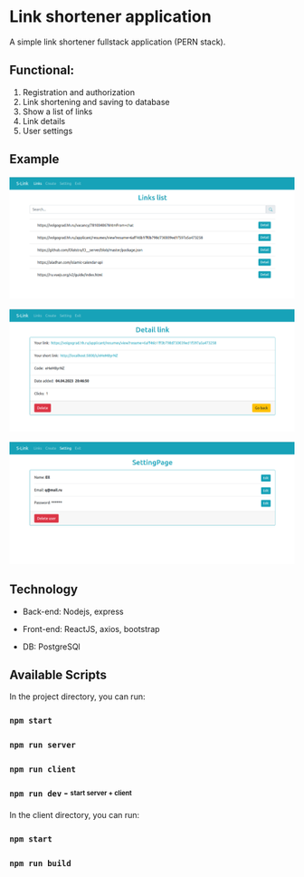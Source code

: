 # Link shortener application

A simple link shortener fullstack application (PERN stack).

## Functional:

1. Registration and authorization
2. Link shortening and saving to database
3. Show a list of links
4. Link details
5. User settings

## Example

![Example](https://github.com/AslimTaslam/short-link/blob/main/quickExample1.png 'Shortlink1')

![Example](https://github.com/AslimTaslam/short-link/blob/main/quickExample2.png 'Shortlink2')

![Example](https://github.com/AslimTaslam/short-link/blob/main/quickExample3.png 'Shortlink3')

## Technology

- Back-end: Nodejs, express

- Front-end: ReactJS, axios, bootstrap

- DB: PostgreSQl

## Available Scripts

In the project directory, you can run:

### `npm start`

### `npm run server`

### `npm run client`

### `npm run dev` - <sub><sup>start server + client</sup></sub>

In the client directory, you can run:

### `npm start`

### `npm run build`
